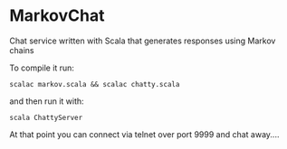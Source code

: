 MarkovChat
==========

Chat service written with Scala that generates responses using Markov chains

To compile it run:

`scalac markov.scala && scalac chatty.scala`

and then run it with:

`scala ChattyServer`

At that point you can connect via telnet over port 9999 and chat away....
